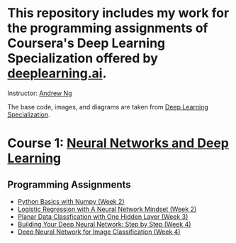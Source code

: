 # This repository includes my work for the programming assignments of Coursera's Deep Learning Specialization offered by [deeplearning.ai](https://www.deeplearning.ai/).
Instructor: [Andrew Ng](https://www.andrewng.org/)

The base code, images, and diagrams are taken from [Deep Learning Specialization](https://www.coursera.org/specializations/deep-learning).

# Course 1: [Neural Networks and Deep Learning](https://www.coursera.org/learn/neural-networks-deep-learning?specialization=deep-learning)
## Programming Assignments
* [Python Basics with Numpy (Week 2)](https://nbviewer.org/github/utkuozbudak/Coursera-Deep-Learning-Specialization/blob/main/Neural%20Networks%20and%20Deep%20Learning/Week%202/Python%20Basics%20with%20Numpy/Python_Basics_with_Numpy.ipynb)
* [Logistic Regression with A Neural Network Mindset (Week 2)](https://nbviewer.org/github/utkuozbudak/Coursera-Deep-Learning-Specialization/blob/main/Neural%20Networks%20and%20Deep%20Learning/Week%202/Logistic%20Regression%20with%20A%20Neural%20Network%20Mindset/Logistic_Regression_with_a_Neural_Network_mindset.ipynb)
* [Planar Data Classfication with One Hidden Layer (Week 3)](https://nbviewer.org/github/utkuozbudak/Coursera-Deep-Learning-Specialization/blob/main/Neural%20Networks%20and%20Deep%20Learning/Week%203%20/Planar%20Data%20Classification/Planar_data_classification_with_one_hidden_layer.ipynb)
* [Building Your Deep Neural Network: Step by Step (Week 4)](https://nbviewer.org/github/utkuozbudak/Coursera-Deep-Learning-Specialization/blob/main/Neural%20Networks%20and%20Deep%20Learning/Week%204/Building%20Your%20Deep%20Neural%20Network/Building_your_Deep_Neural_Network_Step_by_Step.ipynb)
* [Deep Neural Network for Image Classification (Week 4)](https://nbviewer.org/github/utkuozbudak/Coursera-Deep-Learning-Specialization/blob/main/Neural%20Networks%20and%20Deep%20Learning/Week%204/Deep%20Neural%20Network%20for%20Image%20Classification/Deep%20Neural%20Network%20-%20Application.ipynb)
